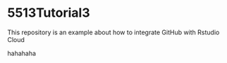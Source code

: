 # 5513Tutorial3
This repository is an example about how to integrate GitHub with Rstudio Cloud

hahahaha